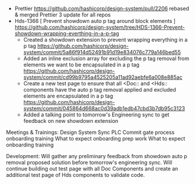 - Prettier https://github.com/hashicorp/design-system/pull/2206
    rebased & merged Prettier 3 update for all repos
- Hds-1366 [ Prevent showdown auto p tag around block elements ]
    https://github.com/hashicorp/design-system/tree/HDS-1366-Prevent-showdown-wrapping-everthing-in-a-p-tag
    - Created a showdown extension to prevent wrapping everything in a p tag https://github.com/hashicorp/design-system/commit/5a86f914d52491b91d19e834076c779a146bed55
    - Added an inline exclusion array for excluding the p tag removal from elements we want to be encapsulated in a p tag https://github.com/hashicorp/design-system/commit/cd99b9795a4525205a11ad92aebfe6a008e885ac
    - Create a new test page to ensure that all  <Doc:: and <Hds:: components have the auto p tag removal applied and excluded elements are encapsulated in a p tag https://github.com/hashicorp/design-system/commit/045864d668ac0d39adb1edb47cbd3b7db95c3123
    - Added a talking point to tomorrow's Engineering sync to get feedback on new showdown extension


Meetings & Trainings:
Design System Sync
PLC Commit gate process onboarding training
What to expect onboarding prep work
What to expect onboarding training

Development:
Will gather any preliminary feedback  from showdown auto p removal proposed  solution before tomorrow's engineering sync.
Will continue building out test page with all Doc Components and create an additional test page of Hds components to validate code.